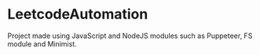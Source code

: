 # LeetcodeAutomation
Project made using JavaScript and NodeJS modules such as Puppeteer, FS module and Minimist.
